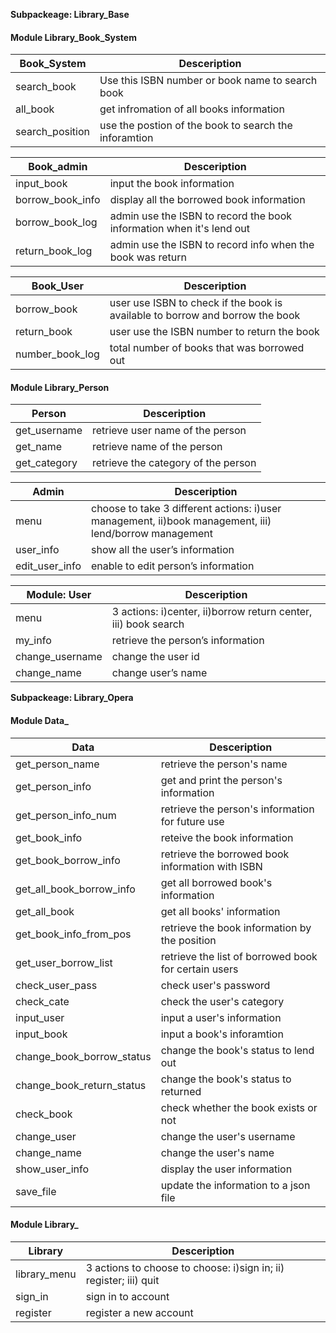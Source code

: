 **Subpackeage: Library_Base**

#### Module Library_Book_System
| Book_System | Desceription |
| ------ | ------ |
| search_book  |  Use this ISBN number or book name to search book |
| all_book | get infromation of all books information |
| search_position | use the postion of the book to search the inforamtion  |

| Book_admin | Desceription |
| ------ | ------ |
|  input_book | input the book information  |
|  borrow_book_info |display all the borrowed book information  |
|  borrow_book_log | admin use the ISBN to record the book information when it's lend out  |
|  return_book_log | admin use the ISBN to record info when the book was return  |

|Book_User | Desceription |
| ------ | ------ |
| borrow_book  | user use ISBN to check if the book is available to borrow and borrow the book |
|  return_book |  user use the ISBN number to return the book |
|  number_book_log | total number of books that was borrowed out  |

#### Module Library_Person
| Person | Desceription |
| ------ | ------ |
|  get_username |  retrieve user name of the person |
|  get_name | retrieve name of the person  |
|  get_category |  retrieve the category of the person |


| Admin | Desceription |
| ------ | ------ |
| menu  |  choose to take 3 different actions: i)user management, ii)book management, iii) lend/borrow management |
|  user_info |  show all the user’s information |
|  edit_user_info | enable to edit person’s information|


| Module: User | Desceription |
| ------ | ------ |
|  menu  | 3 actions: i)center, ii)borrow return center, iii) book search  |
| my_info  | retrieve the person’s information  |
|  change_username | change the user id |
|  change_name |  change user’s name |
 
**Subpackeage: Library_Opera**

#### Module Data_
| Data | Desceription |
| ------ | ------ |
|  get_person_name | retrieve the person's name  |
|  get_person_info | get and print the person's information  |
|  get_person_info_num | retrieve the person's information for future use  |
|  get_book_info |  reteive the book information |
|  get_book_borrow_info | retrieve the borrowed book information with ISBN  |
|  get_all_book_borrow_info | get all borrowed book's information  |
|  get_all_book | get all books' information  |
|  get_book_info_from_pos | retrieve the book information by the position  |
|  get_user_borrow_list |  retrieve the list of borrowed book for certain users |
|  check_user_pass |  check user's password |
|  check_cate | check the user's category  |
|  input_user| input a user's information  |
|  input_book |  input a book's inforamtion |
|  change_book_borrow_status  | change the book's status to lend out |
|  change_book_return_status  |  change the book's status to returned |
|  check_book | check whether the book exists or not |
|  change_user |  change the user's username |
|  change_name | change the user's name  |
|  show_user_info | display the user information  |
|  save_file | update the information to a json file  |

#### Module Library_
| Library  | Desceription |
| ------ | ------ |
|  library_menu  | 3 actions to choose to choose: i)sign in; ii) register; iii) quit|
|  sign_in |  sign in to account |
|  register |  register a new account |

